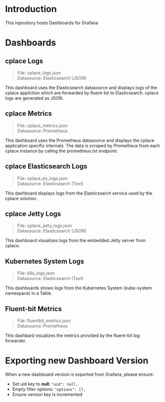 # Introduction

This repository hosts Dashboards for Grafana

# Dashboards

## cplace Logs
> File: cplace_logs.json  
> Datasource: Elasticsearch (JSON)

This dashboard uses the Elasticsearch datasource and displays logs of the cplace appliction which are forwarded by fluent-bit
to Elasticsearch. cplace logs are generated as JSON.

## cplace Metrics
> File: cplace_metrics.json  
> Datasource: Prometheus

This dashboard uses the Prometheus datasource and displays the cplace application specific internals.
The data is scraped by Prometheus from each cplace instance by calling the prometheus.txt endpoint.

## cplace Elasticsearch Logs
> File: cplace_es_logs.json  
> Datasource: Elasticsearch (Text)

This dashboard displays logs from the Elasticsearch service used by the cplace solution.

## cplace Jetty Logs
> File: cplace_jetty_logs.json  
> Datasource: Elasticsearch (JSON)

This dashboard visualizes logs from the embedded Jetty server from cplace.

## Kubernetes System Logs
> File: k8s_logs.json  
> Datasource: Elasticsearch (Text)

This dashboards shows logs from the Kubernetes System (kube-system namespace) in a Table.

## Fluent-bit Metrics
> File: fluentbit_metrics.json  
> Datasource: Prometheus

This dashbard visualizes the metrics provided by the fluent-bit log forwarder.

# Exporting new Dashboard Version
When a new dashboard version is exported from Grafana, please ensure:

* Set uid key to **null**: ```"uid": null,```
* Empty filter options: ```"options": [],```
* Ensure version key is incremented